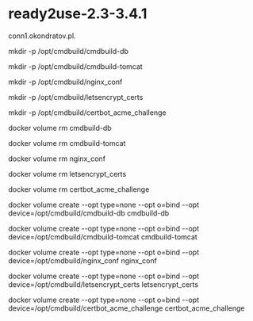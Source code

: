 # ready2use-2.3-3.4.1
conn1.okondratov.pl.

mkdir -p /opt/cmdbuild/cmdbuild-db

mkdir -p /opt/cmdbuild/cmdbuild-tomcat

mkdir -p /opt/cmdbuild/nginx_conf

mkdir -p /opt/cmdbuild/letsencrypt_certs

mkdir -p /opt/cmdbuild/certbot_acme_challenge

docker volume rm cmdbuild-db

docker volume rm cmdbuild-tomcat

docker volume rm nginx_conf

docker volume rm letsencrypt_certs

docker volume rm certbot_acme_challenge

docker volume create --opt type=none --opt o=bind --opt device=/opt/cmdbuild/cmdbuild-db cmdbuild-db

docker volume create --opt type=none --opt o=bind --opt device=/opt/cmdbuild/cmdbuild-tomcat cmdbuild-tomcat

docker volume create --opt type=none --opt o=bind --opt device=/opt/cmdbuild/nginx_conf nginx_conf

docker volume create --opt type=none --opt o=bind --opt device=/opt/cmdbuild/letsencrypt_certs letsencrypt_certs

docker volume create --opt type=none --opt o=bind --opt device=/opt/cmdbuild/certbot_acme_challenge certbot_acme_challenge